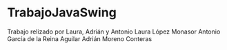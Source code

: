 # TrabajoJavaSwing
Trabajo relizado por Laura, Adrián y Antonio
Laura López Monasor
Antonio García de la Reina Aguilar
Adrián Moreno Conteras
